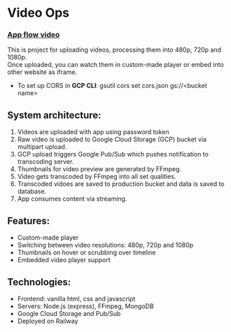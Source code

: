 # Video Ops

### [App flow video](https://video-streaming-demo.up.railway.app/?v=MDg5YzRiMT)

This is project for uploading videos, processing them into 480p, 720p and 1080p.  
Once uploaded, you can watch them in custom-made player or embed into other website as iframe.

-   To set up CORS in <b>GCP CLI</b>: gsutil cors set cors.json gs://\<bucket name\>

## System architecture:

1.  Videos are uploaded with app using password token
2.  Raw video is uploaded to Google Cloud Storage (GCP) bucket via multipart upload.
3.  GCP upload triggers Google Pub/Sub which pushes notification to transcoding server.
4.  Thumbnails for video preview are generated by FFmpeg.
5.  Video gets transcoded by FFmpeg into all set qualities.
6.  Transcoded vidoes are saved to production bucket and data is saved to database.
7.  App consumes content via streaming.

## Features:

-   Custom-made player
-   Switching between video resolutions: 480p, 720p and 1080p
-   Thumbnails on hover or scrubbing over timeline
-   Embedded video player support

## Technologies:

-   Frontend: vanilla html, css and javascript
-   Servers: Node.js (express), FFmpeg, MongoDB
-   Google Cloud Storage and Pub/Sub
-   Deployed on Railway
